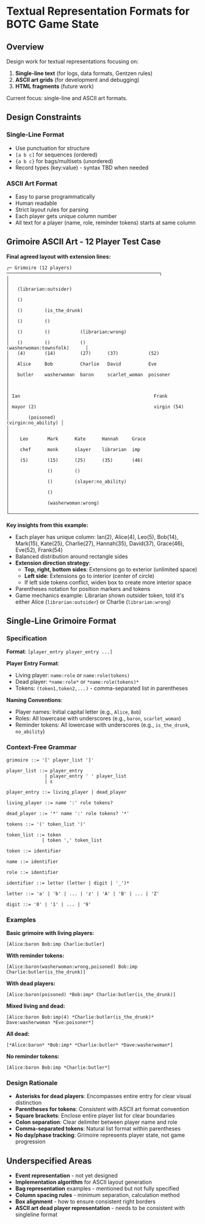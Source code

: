 # Textual Representation Formats for BOTC Game State

## Overview

Design work for textual representations focusing on:
1. **Single-line text** (for logs, data formats, Gentzen rules)
2. **ASCII art grids** (for development and debugging)
3. **HTML fragments** (future work)

Current focus: single-line and ASCII art formats.

## Design Constraints

### Single-Line Format
- Use punctuation for structure
- `[a b c]` for sequences (ordered)
- `{a b c}` for bags/multisets (unordered)
- Record types (key:value) - syntax TBD when needed

### ASCII Art Format
- Easy to parse programmatically
- Human readable
- Strict layout rules for parsing
- Each player gets unique column number
- All text for a player (name, role, reminder tokens) starts at same column

## Grimoire ASCII Art - 12 Player Test Case

**Final agreed layout with extension lines:**

```
┌─ Grimoire (12 players) ────────────────────────────────────────────────────────┐
│                                                                                │
│   (librarian:outsider)                                                         │
│   ()                                                                           │
│   ()        (is_the_drunk)                                                     │
│   ()        ()                                                                 │
│   ()        ()           (librarian:wrong)                                     │
│   ()        ()           ()                       (washerwoman:townsfolk)      │
│   (4)       (14)         (27)      (37)           (52)                         │
│   Alice     Bob          Charlie   David          Eve                          │
│   butler    washerwoman  baron     scarlet_woman  poisoner                     │
│                                                                                │
│ Ian                                                 Frank                      │
│ mayor (2)                                           virgin (54)                │
│       (poisoned)                                           (virgin:no_ability) │
│                                                                                │
│    Leo       Mark      Kate      Hannah     Grace                              │
│    chef      monk      slayer    librarian  imp                                │
│    (5)       (15)      (25)      (35)       (46)                               │
│              ()        ()                                                      │
│              ()        (slayer:no_ability)                                     │
│              ()                                                                │
│              (washerwoman:wrong)                                               │
└────────────────────────────────────────────────────────────────────────────────┘
```

**Key insights from this example:**
- Each player has unique column: Ian(2), Alice(4), Leo(5), Bob(14), Mark(15), Kate(25), Charlie(27), Hannah(35), David(37), Grace(46), Eve(52), Frank(54)
- Balanced distribution around rectangle sides
- **Extension direction strategy**:
  - **Top, right, bottom sides**: Extensions go to exterior (unlimited space)
  - **Left side**: Extensions go to interior (center of circle)
  - If left side tokens conflict, widen box to create more interior space
- Parentheses notation for position markers and tokens
- Game mechanics example: Librarian shown outsider token, told it's either Alice (`librarian:outsider`) or Charlie (`librarian:wrong`)

## Single-Line Grimoire Format

### Specification

**Format**: `[player_entry player_entry ...]`

**Player Entry Format**:
- Living player: `name:role` or `name:role(tokens)`
- Dead player: `*name:role*` or `*name:role(tokens)*`
- Tokens: `(token1,token2,...)` - comma-separated list in parentheses

**Naming Conventions**:
- Player names: Initial capital letter (e.g., `Alice`, `Bob`)
- Roles: All lowercase with underscores (e.g., `baron`, `scarlet_woman`)
- Reminder tokens: All lowercase with underscores (e.g., `is_the_drunk`, `no_ability`)

### Context-Free Grammar

```
grimoire ::= '[' player_list ']'

player_list ::= player_entry
              | player_entry ' ' player_list
              | ε

player_entry ::= living_player | dead_player

living_player ::= name ':' role tokens?

dead_player ::= '*' name ':' role tokens? '*'

tokens ::= '(' token_list ')'

token_list ::= token
             | token ',' token_list

token ::= identifier

name ::= identifier

role ::= identifier

identifier ::= letter (letter | digit | '_')*

letter ::= 'a' | 'b' | ... | 'z' | 'A' | 'B' | ... | 'Z'

digit ::= '0' | '1' | ... | '9'
```

### Examples

**Basic grimoire with living players:**
```
[Alice:baron Bob:imp Charlie:butler]
```

**With reminder tokens:**
```
[Alice:baron(washerwoman:wrong,poisoned) Bob:imp Charlie:butler(is_the_drunk)]
```

**With dead players:**
```
[Alice:baron(poisoned) *Bob:imp* Charlie:butler(is_the_drunk)]
```

**Mixed living and dead:**
```
[Alice:baron Bob:imp(4) *Charlie:butler(is_the_drunk)* Dave:washerwoman *Eve:poisoner*]
```

**All dead:**
```
[*Alice:baron* *Bob:imp* *Charlie:butler* *Dave:washerwoman*]
```

**No reminder tokens:**
```
[Alice:baron Bob:imp *Charlie:butler*]
```

### Design Rationale

- **Asterisks for dead players**: Encompasses entire entry for clear visual distinction
- **Parentheses for tokens**: Consistent with ASCII art format convention
- **Square brackets**: Enclose entire player list for clear boundaries
- **Colon separation**: Clear delimiter between player name and role
- **Comma-separated tokens**: Natural list format within parentheses
- **No day/phase tracking**: Grimoire represents player state, not game progression

## Underspecified Areas

- **Event representation** - not yet designed
- **Implementation algorithm** for ASCII layout generation
- **Bag representation** examples - mentioned but not fully specified
- **Column spacing rules** - minimum separation, calculation method
- **Box alignment** - how to ensure consistent right borders
- **ASCII art dead player representation** - needs to be consistent with singleline format